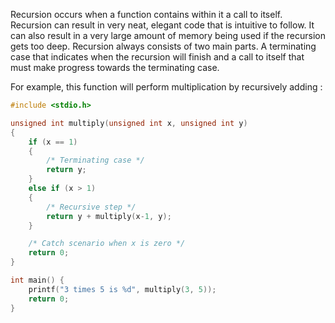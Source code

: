 Recursion occurs when a function contains within it a call to itself. Recursion can result in very neat, elegant code that is intuitive to follow. It can also result in a very large amount of memory being used if the recursion gets too deep.
Recursion always consists of two main parts. A terminating case that indicates when the recursion will finish and a call to itself that must make progress towards the terminating case.

For example, this function will perform multiplication by recursively adding :
```c
#include <stdio.h>

unsigned int multiply(unsigned int x, unsigned int y)
{
    if (x == 1)
    {
        /* Terminating case */
        return y;
    }
    else if (x > 1)
    {
        /* Recursive step */
        return y + multiply(x-1, y);
    }

    /* Catch scenario when x is zero */
    return 0;
}

int main() {
    printf("3 times 5 is %d", multiply(3, 5));
    return 0;
}
```